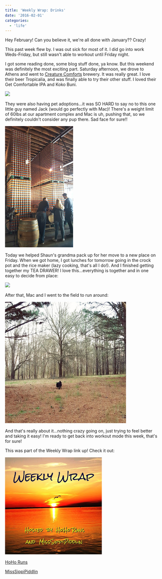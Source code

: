 ```yaml
---
title: 'Weekly Wrap: Drinks'
date: '2016-02-01'
categories:
  - 'life'
---
```


Hey February! Can you believe it, we're all done with January?? Crazy!

This past week flew by. I was out sick for most of it. I did go into work Weds-Friday, but still wasn't able to workout until Friday night.

I got some reading done, some blog stuff done, ya know. But this weekend was definitely the most exciting part. Saturday afternoon, we drove to Athens and went to [Creature Comforts](http://www.creaturecomfortsbeer.com/) brewery. It was really great. I love their beer Tropicalia, and was finally able to try their other stuff. I loved their Get Comfortable IPA and Koko Buni.

[![](images/January%2B30%252C%2B2016%2Bat%2B1008PM%2BFinally%2Bgot%2Bto%2Bgo%2Bto%2B%2540creaturecomfortsbeer%2Btoday%2521%2BDiscovered%2Ba%2Bbeer%2Bwe%2Bliked%2Bbetter%2Bthan%2BTropicalia%2521%2B%2523creaturecomforts%2B%2523gabeer%2B%2523athens%2B%2523drinklocal%2B%2523saturday%2B%2523thedailybasic%2B%2523photosinbetween%2B%2523handsinframe.jpg)](http://3.bp.blogspot.com/-GroOjlwH8XY/Vq7KHc6lstI/AAAAAAABM9w/JaOX-0ZZXzo/s1600/January%2B30%252C%2B2016%2Bat%2B1008PM%2BFinally%2Bgot%2Bto%2Bgo%2Bto%2B%2540creaturecomfortsbeer%2Btoday%2521%2BDiscovered%2Ba%2Bbeer%2Bwe%2Bliked%2Bbetter%2Bthan%2BTropicalia%2521%2B%2523creaturecomforts%2B%2523gabeer%2B%2523athens%2B%2523drinklocal%2B%2523saturday%2B%2523thedailybasic%2B%2523photosinbetween%2B%2523handsinframe.jpg)

They were also having pet adoptions...it was SO HARD to say no to this one little guy named Jack (would go perfectly with Mac)! There's a weight limit of 60lbs at our apartment complex and Mac is uh, pushing that, so we definitely couldn't consider any pup there. Sad face for sure!!

[![](images/20160130_151309-01.jpeg)](http://1.bp.blogspot.com/-mbhNyb32L_Y/Vq7KkCB-1sI/AAAAAAABM94/zdKxVnV3mAc/s1600/20160130_151309-01.jpeg)

Today we helped Shaun's grandma pack up for her move to a new place on Friday. When we got home, I got lunches for tomorrow going in the crock pot and the rice maker (lazy cooking, that's all I do!). And I finished getting together my TEA DRAWER! I love this...everything is together and in one easy to decide from place:

[![](images/January%2B31%252C%2B2016%2Bat%2B0538PM%2BI%2527m%2Breally%2Bexcited%2Babout%2Bmy%2Btea%2Bdrawer%2521%2B%2BI%2Bhave%2Bmore%2Bloose%2Btea%252C%2Bequipment%252C%2Band%2Bmugs%2Bgalore%2Bin%2Bthe%2Bcabinets%2Babove%2Ball%2Bof%2Bthis.%2BI%2Bcan%2527t%2Bstop%2Bbuying%2Btea%252C%2Bso%2Bcome%2Bover%2Bfor%2Btea%2Btime%2521%2B%25E2%2598%2595%2B%250A%2523tea%2B%2523teaaday%2B%2523teatime%2B%2523teaaddict%2B%2523thedail.jpg)](http://2.bp.blogspot.com/-pNc0ok6aLnQ/Vq7K8iu3HzI/AAAAAAABM-E/GtAnj-MsOkI/s1600/January%2B31%252C%2B2016%2Bat%2B0538PM%2BI%2527m%2Breally%2Bexcited%2Babout%2Bmy%2Btea%2Bdrawer%2521%2B%2BI%2Bhave%2Bmore%2Bloose%2Btea%252C%2Bequipment%252C%2Band%2Bmugs%2Bgalore%2Bin%2Bthe%2Bcabinets%2Babove%2Ball%2Bof%2Bthis.%2BI%2Bcan%2527t%2Bstop%2Bbuying%2Btea%252C%2Bso%2Bcome%2Bover%2Bfor%2Btea%2Btime%2521%2B%25E2%2598%2595%2B%250A%2523tea%2B%2523teaaday%2B%2523teatime%2B%2523teaaddict%2B%2523thedail.jpg)

After that, Mac and I went to the field to run around:

[![](images/IMG_20160131_180154.jpg)](http://1.bp.blogspot.com/-u2OkJPd5m1o/Vq7LG1ZKCEI/AAAAAAABM-M/XOR0kj_5nTY/s1600/IMG_20160131_180154.jpg)

And that's really about it...nothing crazy going on, just trying to feel better and taking it easy! I'm ready to get back into workout mode this week, that's for sure!

This was part of the Weekly Wrap link up! Check it out:

[![](images/WeeklyWrap.jpg)](http://3.bp.blogspot.com/-yIW5MutVIYk/VcOhp3FgsYI/AAAAAAAABmU/9MODiWOHVzE/s320/WeeklyWrap.jpg)

[HoHo Runs](http://hohoruns.blogspot.com/)

[MissSippiPiddlin](http://www.misssippipiddlin.com/)

